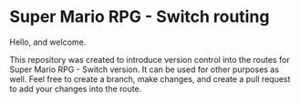 # Super Mario RPG - Switch routing

Hello, and welcome.

This repository was created to introduce version control into the routes for Super Mario RPG - Switch version. It can be used for other purposes as well. Feel free to create a branch, make changes, and create a pull request to add your changes into the route.
